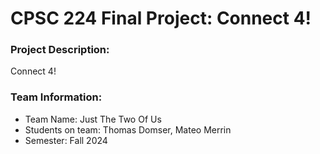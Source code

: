 # CPSC 224 Final Project: Connect 4!

### Project Description:
Connect 4!

### Team Information:

- Team Name:  Just The Two Of Us
- Students on team: Thomas Domser, Mateo Merrin
- Semester: Fall 2024


